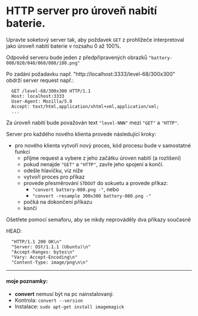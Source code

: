 
# HTTP server pro úroveň nabití baterie.
Upravte soketový server tak, aby poždavek `GET` z prohlížeče interpretoval jako úroveň nabití baterie v rozsahu 0 až 100%.

Odpověd serveru bude jeden z předpřipravených obrazků `"battery-000/020/040/060/080/100.png"`

Po zadání požadavku např. "http://localhost:3333/level-68/300x300" obdrží server request např.:
```
  GET /level-68/300x300 HTTP/1.1
  Host: localhost:3333
  User-Agent: Mozilla/5.0
  Accept: text/html,application/xhtml+xml,application/xml;
  ...
```
Za úroveň nabití bude považován text `"level-NNN"` mezi `"GET"` a `"HTTP"`.

Server pro každého nového klienta provede následující kroky:
- pro nového klienta vytvoří nový proces, kód procesu bude v samostatné funkci
	- příjme request a vybere z jeho začátku úroven nabití (a rozlišení)
	- pokud nenajde `"GET"` a `"HTTP"`, zavře jeho spojení a končí.
	- odešle hlavičku, viz níže
	- vytvoří proces pro příkaz
	- provede přesměrování `STDOUT` do sokuetu a provede příkaz:
		- `"convert battery-080.png -"`, nebo
		- `"convert -resample 300x300 battery-080.png -"`
  - počká na dokončení příkazu
  - končí

Ošetřete pomocí semaforu, aby se nikdy neprováděly dva příkazy současně

HEAD:
```
  "HTTP/1.1 200 OK\n"
  "Server: OSY/1.1.1 (Ubuntu)\n"
  "Accept-Ranges: bytes\n"
  "Vary: Accept-Encoding\n"
  "Content-Type: image/png\n\n"
```

---
#### moje poznamky:
- **convert** nemusí být na pc nainstalovaný.
- Kontrola: `convert --version`
- Instalace: `sudo apt-get install imagemagick`

